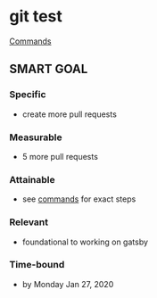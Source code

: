 # git test

[Commands](commands.md)


## SMART GOAL
### Specific
- create more pull requests

### Measurable
- 5 more pull requests

### Attainable
- see [commands](commands.md) for exact steps

### Relevant
- foundational to working on gatsby

### Time-bound
- by Monday Jan 27, 2020